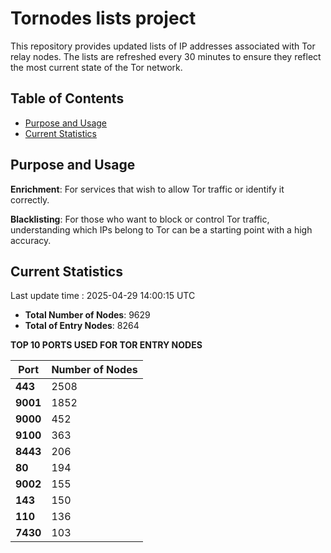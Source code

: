 # Tornodes lists project

This repository provides updated lists of IP addresses associated with Tor relay nodes. The lists are refreshed every 30 minutes to ensure they reflect the most current state of the Tor network.

## Table of Contents

- [Purpose and Usage](#purpose-and-usage)
- [Current Statistics](#current-statistics)


## Purpose and Usage

**Enrichment**: For services that wish to allow Tor traffic or identify it correctly.

**Blacklisting**: For those who want to block or control Tor traffic, understanding which IPs belong to Tor can be a starting point with a high accuracy.

## Current Statistics

Last update time : 2025-04-29 14:00:15 UTC

- **Total Number of Nodes**: 9629
- **Total of Entry Nodes**: 8264

**TOP 10 PORTS USED FOR TOR ENTRY NODES**

| **Port** | **Number of Nodes** |
|------|-----------------|
| **443**   | 2508  |
| **9001**   | 1852  |
| **9000**   | 452  |
| **9100**   | 363  |
| **8443**   | 206  |
| **80**   | 194  |
| **9002**   | 155  |
| **143**   | 150  |
| **110**   | 136  |
| **7430**   | 103  |

